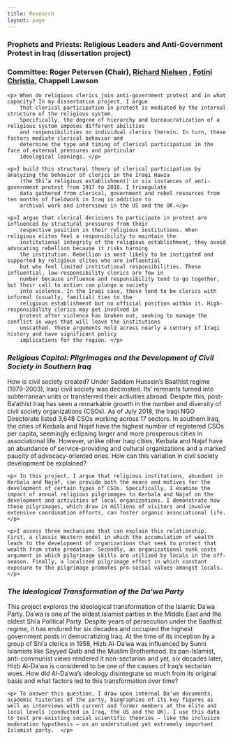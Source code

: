 ```yaml
---
title: Research
layout: page
---
```


<div>
    <h3><b>Prophets and Priests: Religious Leaders and Anti-Government Protest in Iraq (dissertation project)</b>
    </h3>
    <h3><p>Committee: Roger Petersen (Chair), <a target="_blank" href="http://www.mit.edu/~rnielsen/bio.htm">Richard
            Nielsen</a>
        , <a target="_blank" href="http://fotini.mit.edu">Fotini Christia</a>, Chappell Lawson </p></h3>


    <p> When do religious clerics join anti-government protest and in what capacity? In my dissertation project, I argue
        that clerical participation in protest is mediated by the internal structure of the religious system.
        Specifically, the degree of hierarchy and bureaucratization of a religious system imposes different abilities
        and responsibilities on individual clerics therein. In turn, these factors mediate clerical behavior and
        determine the type and timing of clerical participation in the face of external pressures and particular
        ideological leanings. </p>

    <p>I build this structural theory of clerical participation by analyzing the behavior of clerics in the Iraqi Hawza
        (the Shi’a religious establishment) in six instances of anti-government protest from 1917 to 2018. I triangulate
        data gathered from clerical, government and rebel resources from ten months of fieldwork in Iraq in addition to
        archival work and interviews in the US and the UK.</p>

    <p>I argue that clerical decisions to participate in protest are influenced by structural pressures from their
        respective position in their religious institutions. When religious elites feel a responsibility to maintain the
        institutional integrity of the religious establishment, they avoid advocating rebellion because it risks harming
        the institution. Rebellion is most likely to be instigated and supported by religious elites who are influential
        but who feel limited institutional responsibilities. These influential, low-responsibility clerics are few in
        number because influence and responsibility tend to go together, but their call to action can plunge a society
        into violence. In the Iraqi case, these tend to be clerics with informal (usually, familial) ties to the
        religious establishment but no official position within it. High-responsibility clerics may get involved in
        protest after violence has broken out, seeking to manage the conflict in ways that will leave the institutions
        unscathed. These arguments hold across nearly a century of Iraqi history and have significant policy
        implications for the region. </p>
</div>

<div>
    <h3><b><i>Religious Capital: Pilgrimages and the Development of Civil Society in Southern Iraq </i></b></h3>
    <p> How is civil society created? Under Saddam Hussein’s Baathist regime (1979-2003), Iraqi civil society was decimated. Its’ remnants turned into subterranean units or transferred their activities abroad. Despite this, post-Ba’athist Iraq has seen a remarkable growth in the number and diversity of civil society organizations (CSOs). As of July 2018, the Iraqi NGO Directorate listed 3,648 CSOs working across 17 sectors. In southern Iraq, the cities of Kerbala and Najaf have the highest number of registered CSOs per capita, seemingly eclipsing larger and more prosperous cities in associational life. However, unlike other Iraqi cities, Kerbala and Najaf have an abundance of service-providing and cultural organizations and a marked paucity of advocacy-oriented ones. How can this variation in civil society development be explained?</p>

    <p> In this project, I argue that religious institutions, abundant in Kerbala and Najaf, can provide both the means and motives for the development of certain types of CSOs. Specifically, I examine the impact of annual religious pilgrimages to Kerbala and Najaf on the development and activities of local organizations. I demonstrate how these pilgrimages, which draw in millions of visitors and involve extensive coordination efforts, can foster organic associational life. </p>

    <p>I assess three mechanisms that can explain this relationship. First, a classic Western model in which the accumulation of wealth leads to the development of organizations that seek to protect that wealth from state predation. Secondly, an organizational sunk costs argument in which pilgrimage skills are utilized by locals in the off-season. Finally, a localized pilgrimage effect in which constant exposure to the pilgrimage promotes pro-social values amongst locals. </p>
</div>

<div>
    <h3><b><i>The Ideological Transformation of the Da’wa Party </i></b></h3>
    <p> This project explores the ideological transformation of the Islamic Daʿwa Party. Daʿwa is one of the oldest Islamist parties in the Middle East and the oldest Shiʿa Political Party. Despite years of persecution under the Baathist regime, it has endured for six decades and occupied the highest government posts in democratizing Iraq. At the time of its inception by a group of Shiʿa clerics in 1958, Hizb Al-Daʿwa was influenced by Sunni Islamists like Sayyed Qutb and the Muslim Brotherhood. Its pan-Islamist, anti-communist views rendered it non-sectarian and yet, six decades later, Hizb Al-Daʿwa is considered to be one of the causes of Iraq’s sectarian woes. How did Al-Daʿwa’s ideology disintegrate so much from its original basis and what factors led to this transformation over time?  </p>

    <p> To answer this question, I draw upon internal Daʿwa documents, academic histories of the party, biographies of its key figures as well as interviews with current and former members at the elite and local levels (conducted in Iraq, the US and the UK). I use this data to test pre-existing social scientific theories – like the inclusion moderation hypothesis – on an understudied yet extremely important Islamist party.  </p>

</div>
